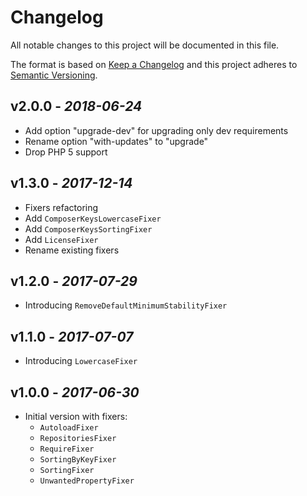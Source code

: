 # Changelog
All notable changes to this project will be documented in this file.

The format is based on [Keep a Changelog](http://keepachangelog.com/en/1.0.0/)
and this project adheres to [Semantic Versioning](http://semver.org/spec/v2.0.0.html).

## v2.0.0 - *2018-06-24*
- Add option "upgrade-dev" for upgrading only dev requirements
- Rename option "with-updates" to "upgrade"
- Drop PHP 5 support

## v1.3.0 - *2017-12-14*
- Fixers refactoring
- Add `ComposerKeysLowercaseFixer`
- Add `ComposerKeysSortingFixer`
- Add `LicenseFixer`
- Rename existing fixers

## v1.2.0 - *2017-07-29*
- Introducing `RemoveDefaultMinimumStabilityFixer`

## v1.1.0 - *2017-07-07*
- Introducing `LowercaseFixer`

## v1.0.0 - *2017-06-30*
- Initial version with fixers:
  - `AutoloadFixer`
  - `RepositoriesFixer`
  - `RequireFixer`
  - `SortingByKeyFixer`
  - `SortingFixer`
  - `UnwantedPropertyFixer`
